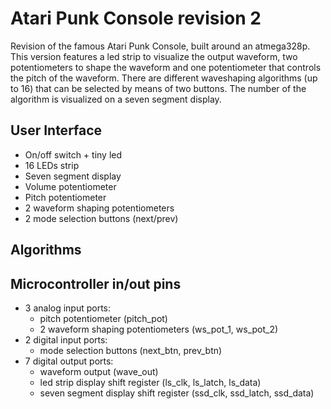 # Atari Punk Console revision 2
Revision of the famous Atari Punk Console, built around an atmega328p.
This version features a led strip to visualize the output waveform, two potentiometers to shape the waveform and one potentiometer that controls the pitch of the waveform.
There are different waveshaping algorithms (up to 16) that can be selected by means of two buttons. The number of the algorithm is visualized on a seven segment display.


## User Interface
- On/off switch + tiny led
- 16 LEDs strip
- Seven segment display
- Volume potentiometer
- Pitch potentiometer
- 2 waveform shaping potentiometers
- 2 mode selection buttons (next/prev)


## Algorithms


## Microcontroller in/out pins
- 3 analog input ports:
    - pitch potentiometer (pitch_pot)
    - 2 waveform shaping potentiometers (ws_pot_1, ws_pot_2)
- 2 digital input ports:
    - mode selection buttons (next_btn, prev_btn)
- 7 digital output ports:
    - waveform output (wave_out)
    - led strip display shift register (ls_clk, ls_latch, ls_data)
    - seven segment display shift register (ssd_clk, ssd_latch, ssd_data)

